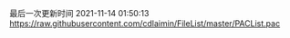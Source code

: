最后一次更新时间 2021-11-14 01:50:13
https://raw.githubusercontent.com/cdlaimin/FileList/master/PACList.pac


